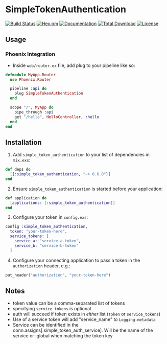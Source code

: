 # SimpleTokenAuthentication

[![Build Status](https://github.com/ExHammer/hammer/actions/workflows/ci.yml/badge.svg)](https://github.com/ExHammer/hammer/actions/workflows/ci.yml) [![Hex.pm](https://img.shields.io/hexpm/v/hammer.svg)](https://hex.pm/packages/hammer) [![Documentation](https://img.shields.io/badge/documentation-gray)](https://hexdocs.pm/hammer)
[![Total Download](https://img.shields.io/hexpm/dt/hammer.svg)](https://hex.pm/packages/hammer)
[![License](https://img.shields.io/hexpm/l/hammer.svg)](https://github.com/ExHammer/hammer/blob/master/LICENSE.md)
## Usage
### Phoenix Integration
  - Inside `web/router.ex` file, add plug to your pipeline like so:

  ```elixir
  defmodule MyApp.Router
    use Phoenix.Router

    pipeline :api do
      plug SimpleTokenAuthentication
    end

    scope "/", MyApp do
      pipe_through :api
      get "/hello", HelloController, :hello
    end
  end
  ```

## Installation

  1. Add `simple_token_authentication` to your list of dependencies in `mix.exs`:

  ```elixir
  def deps do
    [{:simple_token_authentication, "~> 0.6.0"}]
  end
  ```

  2. Ensure `simple_token_authentication` is started before your application:

  ```elixir
  def application do
    [applications: [:simple_token_authentication]]
  end
  ```

  3. Configure your token in `config.exs`:
  ```elixir
  config :simple_token_authentication,
    token: "your-token-here",
    service_tokens: [
      service_a: "service-a-token",
      service_b: "service-b-token"
    ]
  ```

  4. Configure your connecting application to pass a token in the `authorization` header, e.g.:
  ```elixir
  put_header("authorization", "your-token-here")
  ```

## Notes
  - token value can be a comma-separated list of tokens
  - specifying `service_tokens` is optional
  - auth will succeed if token exists in *either* list (`token` or `service_tokens`)
  - Use of a service token will add "service_name" to `Logging.metadata`
  - Service can be identified in the conn.assigns[:simple_token_auth_service]. Will be the name of the service or :global when matching the token key
